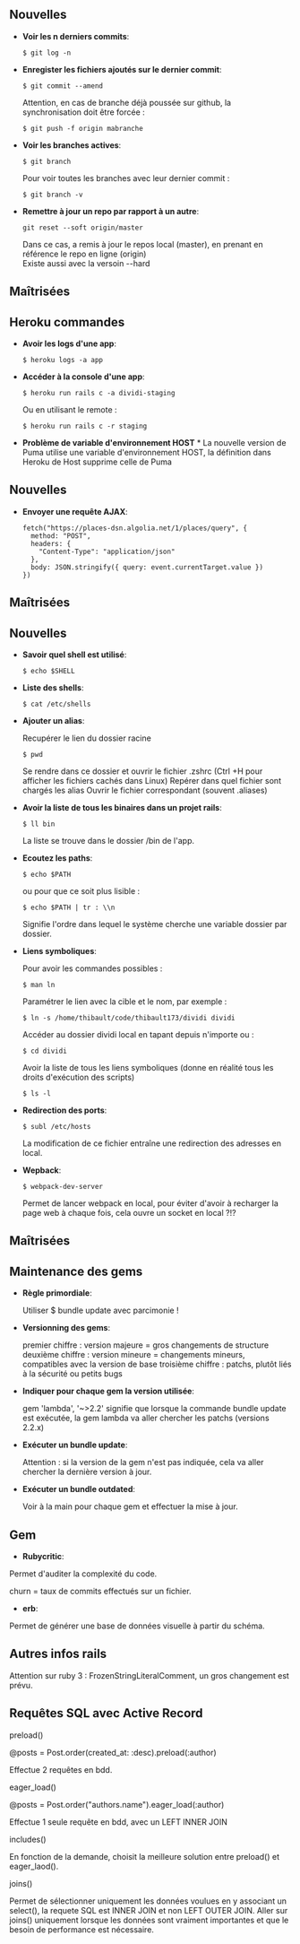 ## Nouvelles

* **Voir les n derniers commits**:
  ```
  $ git log -n
  ```

* **Enregister les fichiers ajoutés sur le dernier commit**:
  ```
  $ git commit --amend
  ```
  Attention, en cas de branche déjà poussée sur github, la synchronisation doit être forcée :
  ```
  $ git push -f origin mabranche
  ```

* **Voir les branches actives**:

  ```
  $ git branch
  ```
  Pour voir toutes les branches avec leur dernier commit :
    ```
  $ git branch -v
  ```

* **Remettre à jour un repo par rapport à un autre**:

  ```
  git reset --soft origin/master
  ```
  Dans ce cas, a remis à jour le repos local (master), en prenant en référence le repo en ligne (origin)
  <br/>Existe aussi avec la versoin --hard

## Maîtrisées

## Heroku commandes

* **Avoir les logs d'une app**:

  ```
  $ heroku logs -a app
  ```
* **Accéder à la console d'une app**:

  ```
  $ heroku run rails c -a dividi-staging
  ```

  Ou en utilisant le remote :

  ```
  $ heroku run rails c -r staging
  ```

* **Problème de variable d'environnement HOST** *
  La nouvelle version de Puma utilise une variable d'environnement HOST, la définition dans Heroku de Host supprime celle de Puma

## Nouvelles

* **Envoyer une requête AJAX**:
  ```
  fetch("https://places-dsn.algolia.net/1/places/query", {
    method: "POST",
    headers: {
      "Content-Type": "application/json"
    },
    body: JSON.stringify({ query: event.currentTarget.value })
  })
  ```


## Maîtrisées

## Nouvelles

* **Savoir quel shell est utilisé**:

  ```
  $ echo $SHELL
  ```

* **Liste des shells**:

  ```
  $ cat /etc/shells
  ```

* **Ajouter un alias**:

  Recupérer le lien du dossier racine
  ```
  $ pwd
  ```
  Se rendre dans ce dossier et ouvrir le fichier .zshrc (Ctrl +H pour afficher les fichiers cachés dans Linux)
  Repérer dans quel fichier sont chargés les alias
  Ouvrir le fichier correspondant (souvent .aliases)

* **Avoir la liste de tous les binaires dans un projet rails**:

  ```
  $ ll bin
  ```

  La liste se trouve dans le dossier /bin de l'app.

* **Ecoutez les paths**:

  ```
  $ echo $PATH
  ```

  ou pour que ce soit plus lisible :

  ```
  $ echo $PATH | tr : \\n
  ```

  Signifie l'ordre dans lequel le système cherche une variable dossier par dossier.

* **Liens symboliques**:

  Pour avoir les commandes possibles :
  ```
  $ man ln
  ```

  Paramétrer le lien avec la cible et le nom, par exemple :
  ```
  $ ln -s /home/thibault/code/thibault173/dividi dividi
  ```

  Accéder au dossier dividi local en tapant depuis n'importe ou :
  ```
  $ cd dividi
  ```

  Avoir la liste de tous les liens symboliques (donne en réalité tous les droits d'exécution des scripts)
  ```
  $ ls -l
  ```

* **Redirection des ports**:

  ```
  $ subl /etc/hosts
  ```

  La modification de ce fichier entraîne une redirection des adresses en local.

* **Wepback**:

  ```
  $ webpack-dev-server
  ```

  Permet de lancer webpack en local, pour éviter d'avoir à recharger la page web à chaque fois, cela ouvre un socket en local ?!?


## Maîtrisées

## Maintenance des gems

* **Règle primordiale**:

  Utiliser $ bundle update avec parcimonie !

* **Versionning des gems**:

  premier chiffre : version majeure = gros changements de structure
  deuxième chiffre : version mineure = changements mineurs, compatibles avec la version de base
  troisième chiffre : patchs, plutôt liés à la sécurité ou petits bugs

* **Indiquer pour chaque gem la version utilisée**:

  gem 'lambda', '~>2.2'
  signifie que lorsque la commande bundle update est exécutée, la gem lambda va aller chercher les patchs (versions 2.2.x)

* **Exécuter un bundle update**:

  Attention : si la version de la gem n'est pas indiquée, cela va aller chercher la dernière version à jour.

* **Exécuter un bundle outdated**:

  Voir à la main pour chaque gem et effectuer la mise à jour.

## Gem

* **Rubycritic**:

Permet d'auditer la complexité du code.

churn = taux de commits effectués sur un fichier.

* **erb**:

Permet de générer une base de données visuelle à partir du schéma.



## Autres infos rails

Attention sur ruby 3 : FrozenStringLiteralComment, un gros changement est prévu.

## Requêtes SQL avec Active Record

preload()

  @posts = Post.order(created_at: :desc).preload(:author)

  Effectue 2 requêtes en bdd.

eager_load()

  @posts = Post.order("authors.name").eager_load(:author)

  Effectue 1 seule requête en bdd, avec un LEFT INNER JOIN

includes()

  En fonction de la demande, choisit la meilleure solution entre preload() et eager_laod().

joins()

  Permet de sélectionner uniquement les données voulues en y associant un select(), la requete SQL est INNER JOIN et non LEFT OUTER JOIN.
  Aller sur joins() uniquement lorsque les données sont vraiment importantes et que le besoin de performance est nécessaire.

